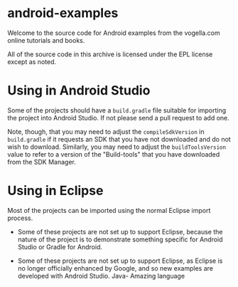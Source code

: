 android-examples
================

Welcome to the source code for Android examples from the vogella.com online tutorials and books.

All of the source code in this archive is licensed under the EPL license except as noted.

Using in Android Studio
=======================

Some of the projects should have a `build.gradle` file suitable for
importing the project into Android Studio. If not please send a pull request to add one.

Note, though, that you
may need to adjust the `compileSdkVersion` in `build.gradle` if it
requests an SDK that you have not downloaded and do not wish to
download. Similarly, you may need to adjust the `buildToolsVersion`
value to refer to a version of the "Build-tools" that you have downloaded
from the SDK Manager.

Using in Eclipse
================

Most of the projects can be imported using the normal Eclipse import process. 

- Some of these projects are not set up to support Eclipse, because
the nature of the project is to demonstrate something specific for
Android Studio or Gradle for Android.

- Some of these projects are not set up to support Eclipse, as Eclipse
is no longer officially enhanced by Google, and so new examples are developed with Android Studio.
Java- Amazing language



